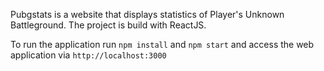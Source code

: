 Pubgstats is a website that displays statistics of Player's Unknown Battleground. The project is build with ReactJS.

To run the application run `npm install` and `npm start` and access the web application via `http://localhost:3000`
